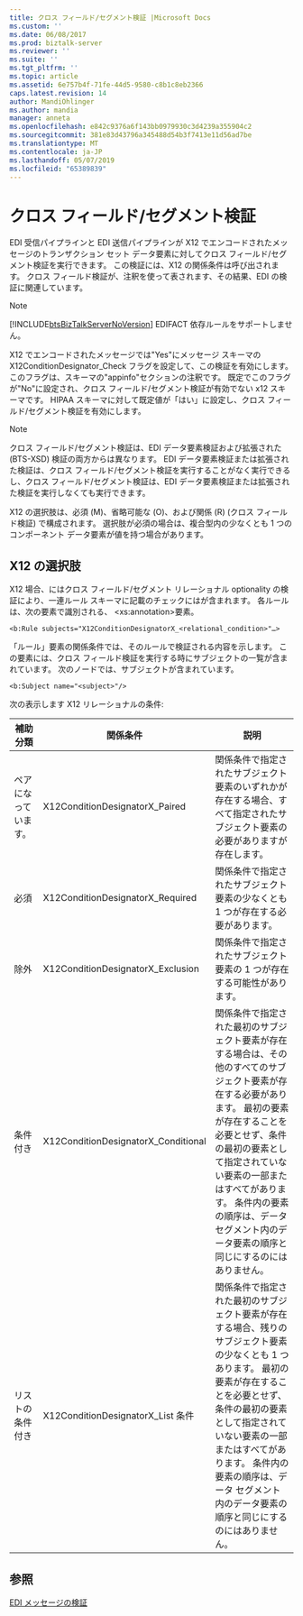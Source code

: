 ```yaml
---
title: クロス フィールド/セグメント検証 |Microsoft Docs
ms.custom: ''
ms.date: 06/08/2017
ms.prod: biztalk-server
ms.reviewer: ''
ms.suite: ''
ms.tgt_pltfrm: ''
ms.topic: article
ms.assetid: 6e757b4f-71fe-44d5-9580-c8b1c8eb2366
caps.latest.revision: 14
author: MandiOhlinger
ms.author: mandia
manager: anneta
ms.openlocfilehash: e842c9376a6f143bb0979930c3d4239a355904c2
ms.sourcegitcommit: 381e83d43796a345488d54b3f7413e11d56ad7be
ms.translationtype: MT
ms.contentlocale: ja-JP
ms.lasthandoff: 05/07/2019
ms.locfileid: "65389839"
---
```

# <a name="cross-field-segment-validation"></a>クロス フィールド/セグメント検証
EDI 受信パイプラインと EDI 送信パイプラインが X12 でエンコードされたメッセージのトランザクション セット データ要素に対してクロス フィールド/セグメント検証を実行できます。 この検証には、X12 の関係条件は呼び出されます。 クロス フィールド検証が、注釈を使って表されます、その結果、EDI の検証に関連しています。  
  
> [!NOTE]
>  [!INCLUDE[btsBizTalkServerNoVersion](../includes/btsbiztalkservernoversion-md.md)] EDIFACT 依存ルールをサポートしません。  
  
 X12 でエンコードされたメッセージでは"Yes"にメッセージ スキーマの X12ConditionDesignator_Check フラグを設定して、この検証を有効にします。 このフラグは、スキーマの"appinfo"セクションの注釈です。 既定でこのフラグが"No"に設定され、クロス フィールド/セグメント検証が有効でない x12 スキーマです。 HIPAA スキーマに対して既定値が「はい」に設定し、クロス フィールド/セグメント検証を有効にします。  
  
> [!NOTE]
>  クロス フィールド/セグメント検証は、EDI データ要素検証および拡張された (BTS-XSD) 検証の両方からは異なります。 EDI データ要素検証または拡張された検証は、クロス フィールド/セグメント検証を実行することがなく実行できるし、クロス フィールド/セグメント検証は、EDI データ要素検証または拡張された検証を実行しなくても実行できます。  
  
 X12 の選択肢は、必須 (M)、省略可能な (O)、および関係 (R) (クロス フィールド検証) で構成されます。 選択肢が必須の場合は、複合型内の少なくとも 1 つのコンポーネント データ要素が値を持つ場合があります。  
  
## <a name="x12-optionality"></a>X12 の選択肢  
 X12 場合、にはクロス フィールド/セグメント リレーショナル optionality の検証により、一連ルール スキーマに記載のチェックにはが含まれます。 各ルールは、次の要素で識別される、 \<xs:annotation\>要素。  
  
```  
<b:Rule subjects="X12ConditionDesignatorX_<relational_condition>"…>  
```  
  
 「ルール」要素の関係条件では、そのルールで検証される内容を示します。 この要素には、クロス フィールド検証を実行する時にサブジェクトの一覧が含まれています。 次のノードでは、サブジェクトが含まれています。  
  
```  
<b:Subject name="<subject>"/>  
```  
  
 次の表示します X12 リレーショナルの条件:  
  
|補助分類|関係条件|説明|  
|-----------------------|--------------------------|-----------------|  
|ペアになっています。|X12ConditionDesignatorX_Paired|関係条件で指定されたサブジェクト要素のいずれかが存在する場合、すべて指定されたサブジェクト要素の必要がありますが存在します。|  
|必須|X12ConditionDesignatorX_Required|関係条件で指定されたサブジェクト要素の少なくとも 1 つが存在する必要があります。|  
|除外|X12ConditionDesignatorX_Exclusion|関係条件で指定されたサブジェクト要素の 1 つが存在する可能性があります。|  
|条件付き|X12ConditionDesignatorX_Conditional|関係条件で指定された最初のサブジェクト要素が存在する場合は、その他のすべてのサブジェクト要素が存在する必要があります。 最初の要素が存在することを必要とせず、条件の最初の要素として指定されていない要素の一部またはすべてがあります。 条件内の要素の順序は、データ セグメント内のデータ要素の順序と同じにするのにはありません。|  
|リストの条件付き|X12ConditionDesignatorX_List 条件|関係条件で指定された最初のサブジェクト要素が存在する場合、残りのサブジェクト要素の少なくとも 1 つあります。 最初の要素が存在することを必要とせず、条件の最初の要素として指定されていない要素の一部またはすべてがあります。 条件内の要素の順序は、データ セグメント内のデータ要素の順序と同じにするのにはありません。|  
  
## <a name="see-also"></a>参照  
 [EDI メッセージの検証](../core/edi-message-validation.md)